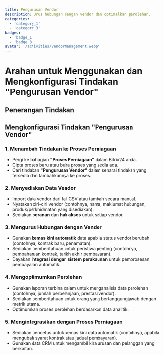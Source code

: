 ```yaml
---
title: Pengurusan Vendor
description: Urus hubungan dengan vendor dan optimalkan perolehan.
categories: 
  - 'category_1'
  - 'category_3'
badges: 
  - 'badge_1'
  - 'badge_3'
avatar: '/activities/VendorManagement.webp'
---
```


# Arahan untuk Menggunakan dan Mengkonfigurasi Tindakan "Pengurusan Vendor"

## Penerangan Tindakan

## **Mengkonfigurasi Tindakan "Pengurusan Vendor"**

### 1. Menambah Tindakan ke Proses Perniagaan
- Pergi ke bahagian **"Proses Perniagaan"** dalam Bitrix24 anda.
- Cipta proses baru atau buka proses yang sedia ada.
- Cari tindakan **"Pengurusan Vendor"** dalam senarai tindakan yang tersedia dan tambahkannya ke proses.

### 2. Menyediakan Data Vendor
- Import data vendor dari fail CSV atau tambah secara manual.
- Nyatakan ciri-ciri vendor (contohnya, nama, maklumat hubungan, produk/perkhidmatan yang disediakan).
- Sediakan **peranan** dan **hak akses** untuk setiap vendor.

### 3. Mengurus Hubungan dengan Vendor
- Gunakan **kemas kini automatik** data apabila status vendor berubah (contohnya, kontrak baru, penamatan).
- Sediakan pemberitahuan untuk peristiwa penting (contohnya, pembaharuan kontrak, tarikh akhir pembayaran).
- Dayakan **integrasi dengan sistem perakaunan** untuk pemprosesan pembayaran automatik.

### 4. Mengoptimumkan Perolehan
- Gunakan laporan terbina dalam untuk menganalisis data perolehan (contohnya, jumlah perbelanjaan, prestasi vendor).
- Sediakan pemberitahuan untuk orang yang bertanggungjawab dengan metrik utama.
- Optimumkan proses perolehan berdasarkan data analitik.

### 5. Mengintegrasikan dengan Proses Perniagaan
- Sediakan pencetus untuk kemas kini data automatik (contohnya, apabila mengubah syarat kontrak atau jadual pembayaran).
- Gunakan data CRM untuk mengambil kira urusan dan pelanggan yang berkaitan.